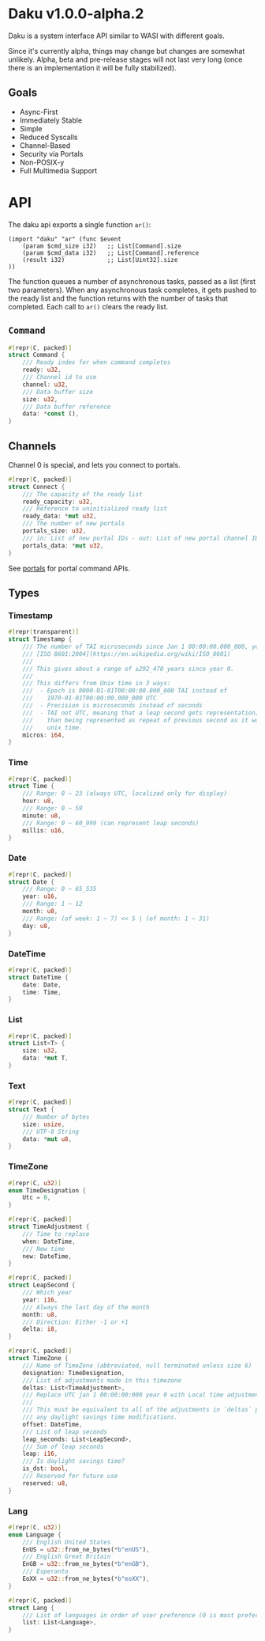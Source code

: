 # Daku v1.0.0-alpha.2
Daku is a system interface API similar to WASI with different goals.

Since it's currently alpha, things may change but changes are somewhat unlikely.
Alpha, beta and pre-release stages will not last very long (once there is an
implementation it will be fully stabilized).

## Goals
 - Async-First
 - Immediately Stable
 - Simple
 - Reduced Syscalls
 - Channel-Based
 - Security via Portals
 - Non-POSIX-y
 - Full Multimedia Support

# API
The daku api exports a single function `ar()`:

```wat
(import "daku" "ar" (func $event
    (param $cmd_size i32)   ;; List[Command].size
    (param $cmd_data i32)   ;; List[Command].reference
    (result i32)            ;; List[Uint32].size 
))
```

The function queues a number of asynchronous tasks, passed as a list (first two
parameters).  When any asynchronous task completes, it gets pushed to the ready
list and the function returns with the number of tasks that completed.  Each
call to `ar()` clears the ready list.

## `Command`
```rust
#[repr(C, packed)]
struct Command {
    /// Ready index for when command completes
    ready: u32,
    /// Channel id to use
    channel: u32,
    /// Data buffer size
    size: u32,
    /// Data buffer reference
    data: *const (),
}
```

## Channels
Channel 0 is special, and lets you connect to portals.

```rust
#[repr(C, packed)]
struct Connect {
    /// The capacity of the ready list
    ready_capacity: u32,
    /// Reference to uninitialized ready list
    ready_data: *mut u32,
    /// The number of new portals
    portals_size: u32,
    /// in: List of new portal IDs - out: List of new portal channel IDs
    portals_data: *mut u32,
}
```

See [portals](https://github.com/ardaku/daku/blob/stable/PORTALS.md) for portal
command APIs.

## Types

### Timestamp
```rust
#[repr(transparent)]
struct Timestamp {
    /// The number of TAI microseconds since Jan 1 00:00:00.000_000, year 0 in
    /// [ISO 8601:2004](https://en.wikipedia.org/wiki/ISO_8601)
    ///
    /// This gives about a range of ±292_470 years since year 0.
    ///
    /// This differs from Unix time in 3 ways:
    ///  - Epoch is 0000-01-01T00:00:00.000_000 TAI instead of
    ///    1970-01-01T00:00:00.000_000 UTC
    ///  - Precision is microseconds instead of seconds
    ///  - TAI not UTC, meaning that a leap second gets representation, rather
    ///    than being represented as repeat of previous second as it would be in
    ///    unix time.
    micros: i64,
}
```

### Time
```rust
#[repr(C, packed)]
struct Time {
    /// Range: 0 ~ 23 (always UTC, localized only for display)
    hour: u8,
    /// Range: 0 ~ 59
    minute: u8,
    /// Range: 0 ~ 60_999 (can represent leap seconds)
    millis: u16,
}
```

### Date
```rust
#[repr(C, packed)]
struct Date {
    /// Range: 0 ~ 65_535
    year: u16,
    /// Range: 1 ~ 12
    month: u8,
    /// Range: (of week: 1 ~ 7) << 5 | (of month: 1 ~ 31)
    day: u8,
}
```

### DateTime
```rust
#[repr(C, packed)]
struct DateTime {
    date: Date,
    time: Time,
}
```

### List
```rust
#[repr(C, packed)]
struct List<T> {
    size: u32,
    data: *mut T,
}
```

### Text
```rust
#[repr(C, packed)]
struct Text {
    /// Number of bytes
    size: usize,
    /// UTF-8 String
    data: *mut u8,
}
```


### TimeZone
```rust
#[repr(C, u32)]
enum TimeDesignation {
    Utc = 0,
}

#[repr(C, packed)]
struct TimeAdjustment {
    /// Time to replace
    when: DateTime,
    /// New time
    new: DateTime,
}

#[repr(C, packed)]
struct LeapSecond {
    /// Which year
    year: i16,
    /// Always the last day of the month
    month: u8,
    /// Direction: Either -1 or +1
    delta: i8,
}

#[repr(C, packed)]
struct TimeZone {
    /// Name of TimeZone (abbreviated, null terminated unless size 6)
    designation: TimeDesignation,
    /// List of adjustments made in this timezone
    deltas: List<TimeAdjustment>,
    /// Replace UTC jan 1 00:00:00:000 year 0 with Local time adjustments
    /// 
    /// This must be equivalent to all of the adjustments in `deltas` plus
    /// any daylight savings time modifications.
    offset: DateTime,
    /// List of leap seconds
    leap_seconds: List<LeapSecond>,
    /// Sum of leap seconds
    leap: i16,
    /// Is daylight savings time?
    is_dst: bool,
    /// Reserved for future use
    reserved: u8,
}
```

### Lang
```rust
#[repr(C, u32)]
enum Language {
    /// English United States
    EnUS = u32::from_ne_bytes(*b"enUS"),
    /// English Great Britain
    EnGB = u32::from_ne_bytes(*b"enGB"),
    /// Esperanto
    EoXX = u32::from_ne_bytes(*b"eoXX"),
}

#[repr(C, packed)]
struct Lang {
    /// List of languages in order of user preference (0 is most preferred)
    list: List<Language>,
}
```
